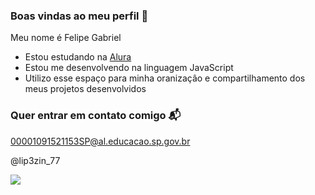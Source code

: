 ### Boas vindas ao meu perfil 💚

Meu nome é Felipe Gabriel

- Estou estudando na [Alura](https://www.alura.com.br)
- Estou me desenvolvendo na linguagem JavaScript
- Utilizo esse espaço para minha oranizaçâo e compartilhamento dos meus projetos desenvolvidos

### Quer entrar em contato comigo 📬

00001091521153SP@al.educacao.sp.gov.br

@lip3zin_77

![](https://tenor.com/pt-BR/view/happy-to-see-you-tao-xu-elle-argent-heartstopper-i-missed-you-gif-8808815171857941193)

